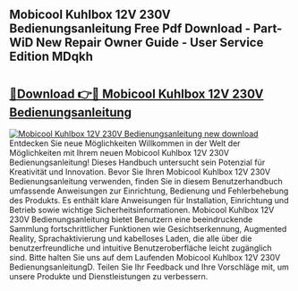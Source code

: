## Mobicool Kuhlbox 12V 230V Bedienungsanleitung Free Pdf Download - Part-WiD New Repair Owner Guide - User Service Edition MDqkh

# <h2><a href="http://df4qw0.blite.top/?on=Mobicool+Kuhlbox+12V+230V+Bedienungsanleitung">🔗Download 👉🔴 Mobicool Kuhlbox 12V 230V Bedienungsanleitung</a></h2>

[![Mobicool Kuhlbox 12V 230V Bedienungsanleitung new download](https://i.imgur.com/lujVjoI.png)](http://df4qw0.blite.top/?on=Mobicool+Kuhlbox+12V+230V+Bedienungsanleitung)
Entdecken Sie neue Möglichkeiten Willkommen in der Welt der Möglichkeiten mit Ihrem neuen Mobicool Kuhlbox 12V 230V Bedienungsanleitung! Dieses Handbuch untersucht sein Potenzial für Kreativität und Innovation. Bevor Sie Ihren Mobicool Kuhlbox 12V 230V Bedienungsanleitung verwenden, finden Sie in diesem Benutzerhandbuch umfassende Anweisungen zur Einrichtung, Bedienung und Fehlerbehebung des Produkts. Es enthält klare Anweisungen für Installation, Einrichtung und Betrieb sowie wichtige Sicherheitsinformationen. Mobicool Kuhlbox 12V 230V Bedienungsanleitung bietet Benutzern eine beeindruckende Sammlung fortschrittlicher Funktionen wie Gesichtserkennung, Augmented Reality, Sprachaktivierung und kabelloses Laden, die alle über die benutzerfreundliche und intuitive Benutzeroberfläche leicht zugänglich sind. Bitte halten Sie uns auf dem Laufenden Mobicool Kuhlbox 12V 230V BedienungsanleitungD. Teilen Sie Ihr Feedback und Ihre Vorschläge mit, um unsere Produkte und Dienstleistungen zu verbessern.
